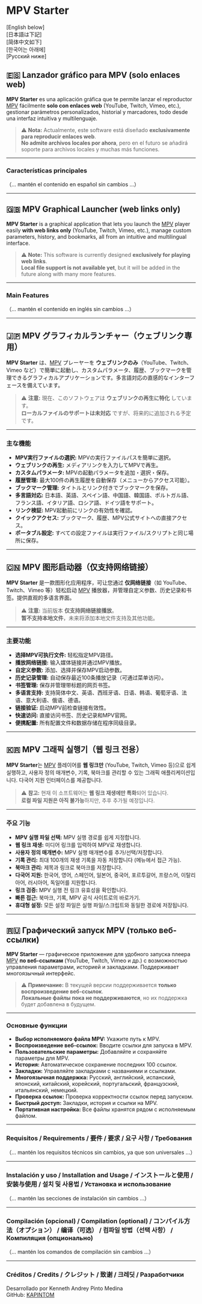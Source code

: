 # MPV Starter

[English below]  
[日本語は下記]  
[简体中文如下]  
[한국어는 아래에]  
[Русский ниже]

## 🇪🇸 Lanzador gráfico para MPV (solo enlaces web)

**MPV Starter** es una aplicación gráfica que te permite lanzar el reproductor [MPV](https://mpv.io/) fácilmente **solo con enlaces web** (YouTube, Twitch, Vimeo, etc.), gestionar parámetros personalizados, historial y marcadores, todo desde una interfaz intuitiva y multilenguaje.

> ⚠️ **Nota:** Actualmente, este software está diseñado **exclusivamente para reproducir enlaces web**.  
> **No admite archivos locales por ahora**, pero en el futuro se añadirá soporte para archivos locales y muchas más funciones.

---

### Características principales
（... mantén el contenido en español sin cambios ...）

---

## 🇬🇧 MPV Graphical Launcher (web links only)

**MPV Starter** is a graphical application that lets you launch the [MPV](https://mpv.io/) player easily **with web links only** (YouTube, Twitch, Vimeo, etc.), manage custom parameters, history, and bookmarks, all from an intuitive and multilingual interface.

> ⚠️ **Note:** This software is currently designed **exclusively for playing web links**.  
> **Local file support is not available yet**, but it will be added in the future along with many more features.

---

### Main Features
（... mantén el contenido en inglés sin cambios ...）

---

## 🇯🇵 MPV グラフィカルランチャー（ウェブリンク専用）

**MPV Starter** は、[MPV](https://mpv.io/) プレーヤーを **ウェブリンクのみ**（YouTube、Twitch、Vimeo など）で簡単に起動し、カスタムパラメータ、履歴、ブックマークを管理できるグラフィカルアプリケーションです。多言語対応の直感的なインターフェースを備えています。

> ⚠️ **注意:** 現在、このソフトウェアは **ウェブリンクの再生に特化** しています。  
> **ローカルファイルのサポートは未対応** ですが、将来的に追加される予定です。

---

### 主な機能
- **MPV実行ファイルの選択:** MPVの実行ファイルパスを簡単に選択。
- **ウェブリンクの再生:** メディアリンクを入力してMPVで再生。
- **カスタムパラメータ:** MPVの起動パラメータを追加・選択・保存。
- **履歴管理:** 最大100件の再生履歴を自動保存（メニューからアクセス可能）。
- **ブックマーク管理:** タイトルとリンク付きでブックマークを保存。
- **多言語対応:** 日本語、英語、スペイン語、中国語、韓国語、ポルトガル語、フランス語、イタリア語、ロシア語、ドイツ語をサポート。
- **リンク検証:** MPV起動前にリンクの有効性を確認。
- **クイックアクセス:** ブックマーク、履歴、MPV公式サイトへの直接アクセス。
- **ポータブル設定:** すべての設定ファイルは実行ファイル/スクリプトと同じ場所に保存。

---

## 🇨🇳 MPV 图形启动器（仅支持网络链接）

**MPV Starter** 是一款图形化应用程序，可让您通过 **仅网络链接**（如 YouTube、Twitch、Vimeo 等）轻松启动 [MPV](https://mpv.io/) 播放器，并管理自定义参数、历史记录和书签。提供直观的多语言界面。

> ⚠️ **注意:** 当前版本 **仅支持网络链接播放**。  
> **暂不支持本地文件**，未来将添加本地文件支持及其他功能。

---

### 主要功能
- **选择MPV可执行文件:** 轻松指定MPV路径。
- **播放网络链接:** 输入媒体链接并通过MPV播放。
- **自定义参数:** 添加、选择并保存MPV启动参数。
- **历史记录管理:** 自动保存最近100条播放记录（可通过菜单访问）。
- **书签管理:** 保存并管理带标题的网页书签。
- **多语言支持:** 支持简体中文、英语、西班牙语、日语、韩语、葡萄牙语、法语、意大利语、俄语、德语。
- **链接验证:** 启动MPV前检查链接有效性。
- **快速访问:** 直接访问书签、历史记录和MPV官网。
- **便携配置:** 所有配置文件和数据存储在程序同级目录。

---

## 🇰🇷 MPV 그래픽 실행기（웹 링크 전용）

**MPV Starter**는 [MPV](https://mpv.io/) 플레이어를 **웹 링크만** (YouTube, Twitch, Vimeo 등)으로 쉽게 실행하고, 사용자 정의 매개변수, 기록, 북마크를 관리할 수 있는 그래픽 애플리케이션입니다. 다국어 지원 인터페이스를 제공합니다.

> ⚠️ **참고:** 현재 이 소프트웨어는 **웹 링크 재생에만 특화**되어 있습니다.  
> **로컬 파일 지원은 아직 불가능**하지만, 추후 추가될 예정입니다.

---

### 주요 기능
- **MPV 실행 파일 선택:** MPV 실행 경로를 쉽게 지정합니다.
- **웹 링크 재생:** 미디어 링크를 입력하여 MPV로 재생합니다.
- **사용자 정의 매개변수:** MPV 실행 매개변수를 추가/선택/저장합니다.
- **기록 관리:** 최대 100개의 재생 기록을 자동 저장합니다 (메뉴에서 접근 가능).
- **북마크 관리:** 제목과 링크로 북마크를 저장합니다.
- **다국어 지원:** 한국어, 영어, 스페인어, 일본어, 중국어, 포르투갈어, 프랑스어, 이탈리아어, 러시아어, 독일어를 지원합니다.
- **링크 검증:** MPV 실행 전 링크 유효성을 확인합니다.
- **빠른 접근:** 북마크, 기록, MPV 공식 사이트로의 바로가기.
- **휴대형 설정:** 모든 설정 파일은 실행 파일/스크립트와 동일한 경로에 저장됩니다.

---

## 🇷🇺 Графический запуск MPV (только веб-ссылки)

**MPV Starter** — графическое приложение для удобного запуска плеера [MPV](https://mpv.io/) **по веб-ссылкам** (YouTube, Twitch, Vimeo и др.) с возможностью управления параметрами, историей и закладками. Поддерживает многоязычный интерфейс.

> ⚠️ **Примечание:** В текущей версии поддерживается **только воспроизведение веб-ссылок**.  
> **Локальные файлы пока не поддерживаются**, но их поддержка будет добавлена в будущем.

---

### Основные функции
- **Выбор исполняемого файла MPV:** Укажите путь к MPV.
- **Воспроизведение веб-ссылок:** Вводите ссылки для запуска в MPV.
- **Пользовательские параметры:** Добавляйте и сохраняйте параметры для MPV.
- **История:** Автоматическое сохранение последних 100 ссылок.
- **Закладки:** Управляйте закладками с названиями и ссылками.
- **Многоязычная поддержка:** Русский, английский, испанский, японский, китайский, корейский, португальский, французский, итальянский, немецкий.
- **Проверка ссылок:** Проверка корректности ссылок перед запуском.
- **Быстрый доступ:** Закладки, история и ссылки на MPV.
- **Портативная настройка:** Все файлы хранятся рядом с исполняемым файлом.

---

### Requisitos / Requirements / 要件 / 要求 / 요구 사항 / Требования
（... mantén los requisitos técnicos sin cambios, ya que son universales ...）

---

### Instalación y uso / Installation and Usage / インストールと使用 / 安装与使用 / 설치 및 사용법 / Установка и использование
（... mantén las secciones de instalación sin cambios ...）

---

### Compilación (opcional) / Compilation (optional) / コンパイル方法（オプション） / 编译（可选） / 컴파일 방법（선택 사항） / Компиляция (опционально)
（... mantén los comandos de compilación sin cambios ...）

---

### Créditos / Credits / クレジット / 致谢 / 크레딧 / Разработчики
Desarrollado por Kenneth Andrey Pinto Medina  
GitHub: [KAPINTOM](https://github.com/KAPINTOM)
